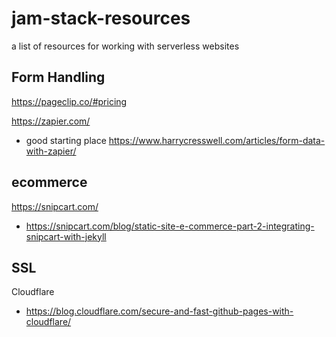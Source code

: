 # jam-stack-resources
a list of resources for working with serverless websites


## Form Handling 
https://pageclip.co/#pricing

https://zapier.com/
- good starting place https://www.harrycresswell.com/articles/form-data-with-zapier/


## ecommerce
https://snipcart.com/
- https://snipcart.com/blog/static-site-e-commerce-part-2-integrating-snipcart-with-jekyll

## SSL
Cloudflare
- https://blog.cloudflare.com/secure-and-fast-github-pages-with-cloudflare/
